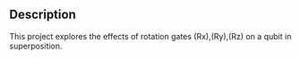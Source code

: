## Description
This project explores the effects of rotation gates (Rx),(Ry),(Rz) on a qubit in superposition. 
